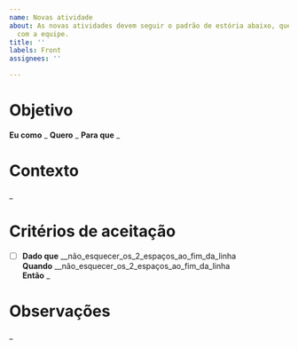 ```yaml
---
name: Novas atividade
about: As novas atividades devem seguir o padrão de estória abaixo, que foi alinhada
  com a equipe.
title: ''
labels: Front
assignees: ''

---
```


# Objetivo

**Eu como** _
**Quero** _
**Para que** _

# Contexto

_

# Critérios de aceitação

- [ ] **Dado que** __não_esquecer_os_2_espaços_ao_fim_da_linha  
**Quando** __não_esquecer_os_2_espaços_ao_fim_da_linha  
**Então** _

# Observações

_
